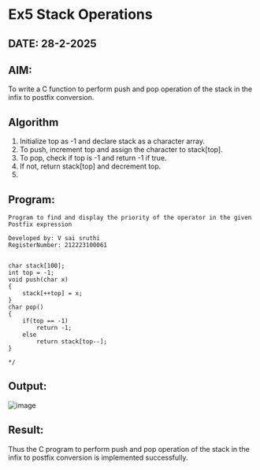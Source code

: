 # Ex5 Stack Operations
## DATE: 28-2-2025
## AIM:
To write a C function to perform push and pop operation of the stack in the infix to postfix conversion.

## Algorithm
1. Initialize top as -1 and declare stack as a character array. 
2. To push, increment top and assign the character to stack[top]. 
3. To pop, check if top is -1 and return -1 if true. 
4. If not, return stack[top] and decrement top.
5. 
## Program:
```
Program to find and display the priority of the operator in the given Postfix expression

Developed by: V sai sruthi
RegisterNumber: 212223100061


char stack[100]; 
int top = -1; 
void push(char x) 
{ 
    stack[++top] = x; 
}  
char pop() 
{ 
    if(top == -1) 
        return -1; 
    else 
        return stack[top--]; 
}
  
*/
```

## Output:

![image](https://github.com/user-attachments/assets/eca9a9a7-6828-43ad-98e2-50480f8ac8e4)


## Result:
Thus the C program to perform push and pop operation of the stack in the infix to postfix conversion is implemented successfully.
